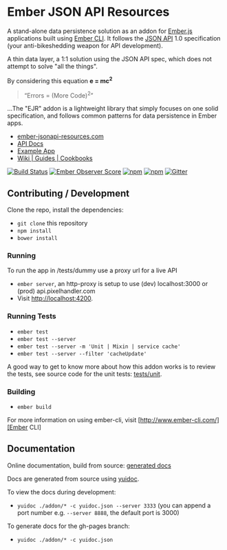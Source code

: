 # Ember JSON API Resources

A stand-alone data persistence solution as an addon for [Ember.js] applications
built using [Ember CLI]. It follows the [JSON API] 1.0 specification (your
anti-bikeshedding weapon for API development).

A thin data layer, a 1:1 solution using the JSON API spec, which does not
attempt to solve "all the things".

By considering this equation **e = mc<sup>2</sup>**

> “Errors = (More Code)<sup>2</sup>”

…The "EJR" addon is a lightweight library that simply focuses on one solid
specification, and follows common patterns for data persistence in Ember apps.

* [ember-jsonapi-resources.com]
* [API Docs][generated docs]
* [Example App]
* [Wiki | Guides | Cookbooks][Wiki Guide]

[![Build Status](https://travis-ci.org/pixelhandler/ember-jsonapi-resources.svg?branch=master)](https://travis-ci.org/pixelhandler/ember-jsonapi-resources)
[![Ember Observer Score](http://emberobserver.com/badges/ember-jsonapi-resources.svg)](http://emberobserver.com/addons/ember-jsonapi-resources)
[![npm](https://img.shields.io/npm/dm/ember-jsonapi-resources.svg)](https://www.npmjs.com/package/ember-jsonapi-resources)
[![npm](https://img.shields.io/npm/v/ember-jsonapi-resources.svg)](https://www.npmjs.com/package/ember-jsonapi-resources)
[![Gitter](https://badges.gitter.im/Join%20Chat.svg)](https://gitter.im/pixelhandler/ember-jsonapi-resources?utm_source=badge&utm_medium=badge&utm_campaign=pr-badge)


## Contributing / Development

Clone the repo, install the dependencies:

* `git clone` this repository
* `npm install`
* `bower install`

### Running

To run the app in /tests/dummy use a proxy url for a live API

* `ember server`, an http-proxy is setup to use (dev) localhost:3000 or (prod) api.pixelhandler.com
* Visit <http://localhost:4200>.

### Running Tests

* `ember test`
* `ember test --server`
* `ember test --server -m 'Unit | Mixin | service cache'`
* `ember test --server --filter 'cacheUpdate'`

A good way to get to know more about how this addon works is to review the tests,
see source code for the unit tests: [tests/unit](tests/unit).

### Building

* `ember build`

For more information on using ember-cli, visit [http://www.ember-cli.com/][Ember CLI]

## Documentation

Online documentation, build from source: [generated docs]

Docs are generated from source using [yuidoc].

To view the docs during development:

* `yuidoc ./addon/* -c yuidoc.json --server 3333` (you can append a port number e.g. `--server 8888`, the default port is 3000)

To generate docs for the gh-pages branch:

* `yuidoc ./addon/* -c yuidoc.json`

[Ember CLI]: http://www.ember-cli.com/
[Ember.js]: http://emberjs.com
[ember-jsonapi-resources.com]: http://ember-jsonapi-resources.com
[Example App]: https://github.com/pixelhandler/jr-test
[generated docs]: http://pixelhandler.github.io/ember-jsonapi-resources/docs
[JSON API]: http://jsonapi.org
[Wiki Guide]: https://github.com/pixelhandler/ember-jsonapi-resources/wiki
[yuidoc]: https://github.com/yui/yuidoc

